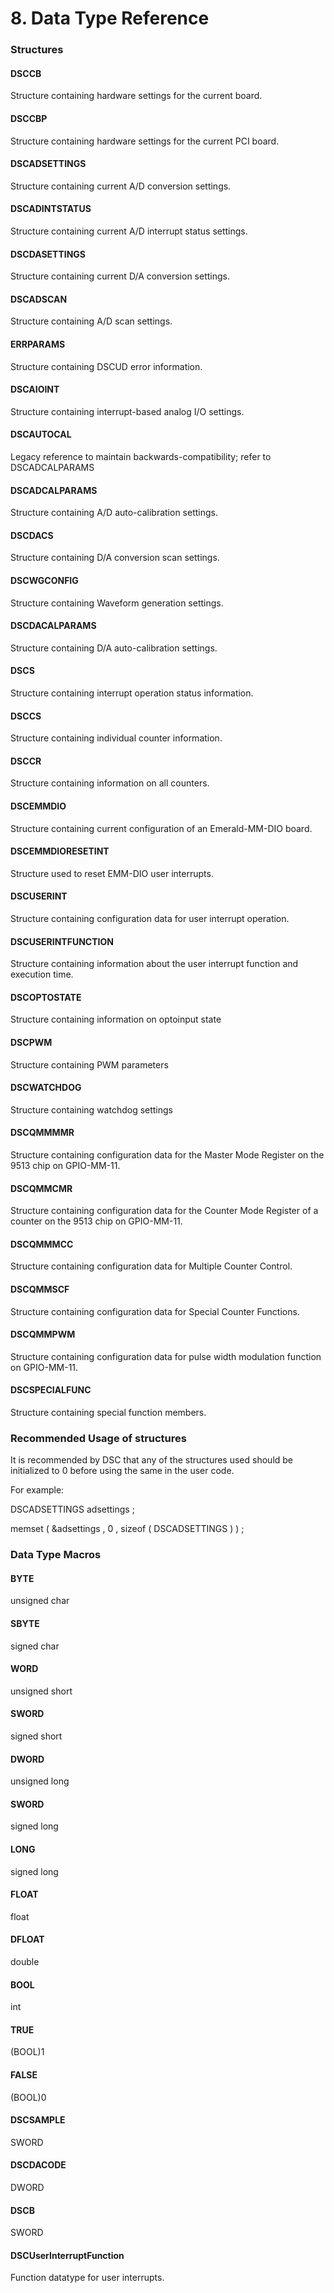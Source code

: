 # 8. Data Type Reference

### Structures

#### DSCCB 

Structure containing hardware settings for the current board. 

#### DSCCBP 

Structure containing hardware settings for the current PCI board. 

#### DSCADSETTINGS 

Structure containing current A/D conversion settings. 

#### DSCADINTSTATUS 

Structure containing current A/D interrupt status settings. 

#### DSCDASETTINGS 

Structure containing current D/A conversion settings. 

#### DSCADSCAN 

Structure containing A/D scan settings. 

#### ERRPARAMS 

Structure containing DSCUD error information. 

#### DSCAIOINT 

Structure containing interrupt-based analog I/O settings. 

#### DSCAUTOCAL 

Legacy reference to maintain backwards-compatibility; refer to DSCADCALPARAMS 

#### DSCADCALPARAMS 

Structure containing A/D auto-calibration settings.

#### DSCDACS 

Structure containing D/A conversion scan settings. 

#### DSCWGCONFIG 

Structure containing Waveform generation settings. 

#### DSCDACALPARAMS 

Structure containing D/A auto-calibration settings. 

#### DSCS 

Structure containing interrupt operation status information. 

#### DSCCS 

Structure containing individual counter information. 

#### DSCCR 

Structure containing information on all counters. 

#### DSCEMMDIO

Structure containing current configuration of an Emerald-MM-DIO board.

#### DSCEMMDIORESETINT 

Structure used to reset EMM-DIO user interrupts. 

#### DSCUSERINT 

Structure containing configuration data for user interrupt operation. 

#### DSCUSERINTFUNCTION 

Structure containing information about the user interrupt function and execution time. 

#### DSCOPTOSTATE 

Structure containing information on optoinput state 

#### DSCPWM 

Structure containing PWM parameters 

#### DSCWATCHDOG 

Structure containing watchdog settings 

#### DSCQMMMMR 

Structure containing configuration data for the Master Mode Register on the 9513 chip on GPIO-MM-11. 

#### DSCQMMCMR 

Structure containing configuration data for the Counter Mode Register of a counter on the 9513 chip on GPIO-MM-11. 

#### DSCQMMMCC 

Structure containing configuration data for Multiple Counter Control. 

#### DSCQMMSCF 

Structure containing configuration data for Special Counter Functions.

#### DSCQMMPWM 

Structure containing configuration data for pulse width modulation function on GPIO-MM-11. 

#### DSCSPECIALFUNC 

Structure containing special function members.

### Recommended Usage of structures

It is recommended by DSC that any of the structures used should be initialized to 0 before using the same in the user code.

For example:

DSCADSETTINGS adsettings ;

memset \( &adsettings , 0 , sizeof \( DSCADSETTINGS \) \) ;

### Data Type Macros

#### BYTE

unsigned char

#### SBYTE 

signed char

#### WORD 

unsigned short 

#### SWORD 

signed short 

#### DWORD 

unsigned long 

#### SWORD 

signed long 

#### LONG 

signed long 

#### FLOAT 

float 

#### DFLOAT 

double 

#### BOOL 

int 

#### TRUE 

\(BOOL\)1 

#### FALSE 

\(BOOL\)0 

#### DSCSAMPLE 

SWORD

#### DSCDACODE 

DWORD 

#### DSCB 

SWORD 

#### DSCUserInterruptFunction 

Function datatype for user interrupts.

